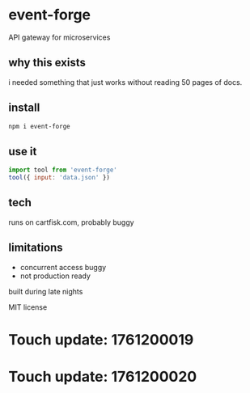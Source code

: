 # event-forge

API gateway for microservices

## why this exists

i needed something that just works without reading 50 pages of docs.

## install

```bash
npm i event-forge
```

## use it

```js
import tool from 'event-forge'
tool({ input: 'data.json' })
```

## tech

runs on cartfisk.com, probably buggy

## limitations

- concurrent access buggy
- not production ready

built during late nights

MIT license

# Touch update: 1761200019

# Touch update: 1761200020
